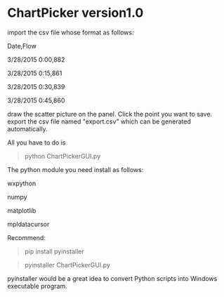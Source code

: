 # ChartPicker version1.0

import the csv file whose format as follows:

Date,Flow

3/28/2015 0:00,882

3/28/2015 0:15,861

3/28/2015 0:30,839

3/28/2015 0:45,860


draw the scatter picture on the panel.
Click the point you want to save.
export the csv file named "export.csv" which can be generated automatically.

All you have to do is
> python ChartPickerGUI.py

The python module you need install as follows:

wxpython

numpy

matplotlib

mpldatacursor

Recommend:
>pip install pyinstaller

>pyinstaller ChartPickerGUI.py

pyinstaller would be a great idea to convert Python scripts into Windows executable program.

